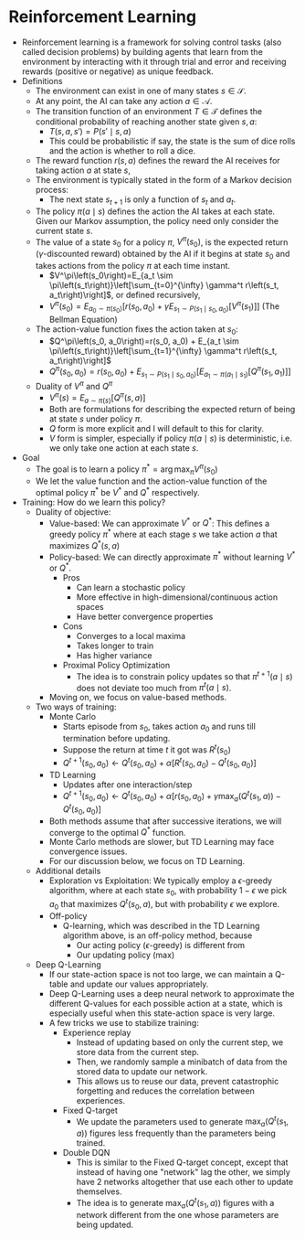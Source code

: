# Reinforcement Learning

- Reinforcement learning is a framework for solving control tasks (also called decision problems) by building agents that learn from the environment by interacting with it through trial and error and receiving rewards (positive or negative) as unique feedback.
- Definitions
  - The environment can exist in one of many states $s \in \mathcal{S}$. 
  - At any point, the AI can take any action $a \in \mathcal{A}$.
  - The transition function of an environment $T \in \mathcal{T}$ defines the conditional probability of reaching another state given $s, a$:
    - $T(s,a,s') = P(s' \mid s, a)$
    - This could be probabilistic if say, the state is the sum of dice rolls and the action is whether to roll a dice. 
  - The reward function $r(s,a)$ defines the reward the AI receives for taking action $a$ at state $s$, 
  - The environment is typically stated in the form of a Markov decision process:
    - The next state $s_{t+1}$ is only a function of $s_t$ and $a_t$. 
  - The policy $\pi(a \mid s)$ defines the action the AI takes at each state. Given our Markov assumption, the policy need only consider the current state $s$. 
  - The value of a state $s_0$ for a policy $\pi$, $V^{\pi}(s_0)$, is the expected return ($\gamma$-discounted reward) obtained by the AI if it begins at state $s_0$ and takes actions from the policy $\pi$ at each time instant.
    - $V^\pi\left(s_0\right)=E_{a_t \sim \pi\left(s_t\right)}\left[\sum_{t=0}^{\infty} \gamma^t r\left(s_t, a_t\right)\right]$, or defined recursively, 
    - $V^\pi\left(s_0\right)= E_{a_0 \sim \pi\left(s_0\right)}\left[ r(s_0, a_0) + \gamma E_{s_1 \sim P\left(s_1 \mid s_0, a_0\right)}\left[ V^{\pi}(s_1)\right]\right]$ (The Bellman Equation)
  - The action-value function fixes the action taken at $s_0$:
    - $Q^\pi\left(s_0, a_0\right)=r(s_0, a_0) + E_{a_t \sim \pi\left(s_t\right)}\left[\sum_{t=1}^{\infty} \gamma^t r\left(s_t, a_t\right)\right]$
    - $Q^\pi\left(s_0, a_0\right)=r(s_0, a_0) + E_{s_1 \sim P(s_1 \mid s_0, a_0)}\left[ E_{a_1 \sim \pi(a_1 \mid s_1)} \left[Q^\pi\left(s_1, a_1\right)\right] \right]$
  - Duality of $V^{\pi}$ and $Q^{\pi}$
    - $V^\pi\left(s\right) = E_{a \sim \pi(s)}\left[Q^\pi\left(s, a\right)\right]$
    - Both are formulations for describing the expected return of being at state $s$ under policy $\pi$. 
    - $Q$ form is more explicit and I will default to this for clarity. 
    - $V$ form is simpler, especially if policy $\pi(a\mid s)$ is deterministic, i.e. we only take one action at each state $s$. 
- Goal
  - The goal is to learn a policy $\pi^* = \arg\max_\pi V^{\pi}(s_0)$
  - We let the value function and the action-value function of the optimal policy $\pi^*$ be $V^*$ and $Q^*$ respectively. 
- Training: How do we learn this policy?
  - Duality of objective:
    - Value-based: We can approximate $V^*$ or $Q^*$: This defines a greedy policy $\pi^*$ where at each stage $s$ we take action $a$ that maximizes $Q^*(s,a)$
    - Policy-based: We can directly approximate $\pi^*$ without learning $V^*$ or $Q^*$.
      - Pros
        - Can learn a stochastic policy
        - More effective in high-dimensional/continuous action spaces
        - Have better convergence properties
      - Cons
        - Converges to a local maxima
        - Takes longer to train
        - Has higher variance
      - Proximal Policy Optimization
        - The idea is to constrain policy updates so that $\pi^{t+1}(a\mid s)$ does not deviate too much from $\pi^{t}(a\mid s)$.
    - Moving on, we focus on value-based methods. 
  - Two ways of training:
    - Monte Carlo
      - Starts episode from $s_0$, takes action $a_0$ and runs till termination before updating. 
      - Suppose the return at time $t$ it got was $R^{t}(s_0)$
      - $Q^{t+1}(s_0, a_0) \leftarrow Q^t(s_0, a_0) + \alpha[R^{t}(s_0, a_0) - Q^t(s_0, a_0)]$
    - TD Learning
      - Updates after one interaction/step
      - $Q^{t+1}(s_0, a_0) \leftarrow Q^t(s_0, a_0) + \alpha[r(s_0, a_0) + \gamma \max_a(Q^t(s_1, a)) - Q^t(s_0, a_0)]$
    - Both methods assume that after successive iterations, we will converge to the optimal $Q^*$ function.
    - Monte Carlo methods are slower, but TD Learning may face convergence issues. 
    - For our discussion below, we focus on TD Learning.
  - Additional details
    - Exploration vs Exploitation: We typically employ a $\epsilon$-greedy algorithm, where at each state $s_0$, with probability $1-\epsilon$ we pick $a_0$ that maximizes $Q^t(s_0, a)$, but with probability $\epsilon$ we explore. 
    - Off-policy 
      - Q-learning, which was described in the TD Learning algorithm above, is an off-policy method, because 
        - Our acting policy ($\epsilon$-greedy) is different from 
        - Our updating policy (max)
  - Deep Q-Learning
    - If our state-action space is not too large, we can maintain a Q-table and update our values appropriately. 
    - Deep Q-Learning uses a deep neural network to approximate the different Q-values for each possible action at a state, which is especially useful when this state-action space is very large. 
    - A few tricks we use to stabilize training:
      - Experience replay
        - Instead of updating based on only the current step, we store data from the current step. 
        - Then, we randomly sample a minibatch of data from the stored data to update our network. 
        - This allows us to reuse our data, prevent catastrophic forgetting and reduces the correlation between experiences. 
      - Fixed Q-target
        - We update the parameters used to generate $\max_a(Q^t(s_1, a))$ figures less frequently than the parameters being trained. 
      - Double DQN 
        - This is similar to the Fixed Q-target concept, except that instead of having one "network" lag the other, we simply have 2 networks altogether that use each other to update themselves. 
        - The idea is to generate $\max_a(Q^t(s_1, a))$ figures with a network different from the one whose parameters are being updated.